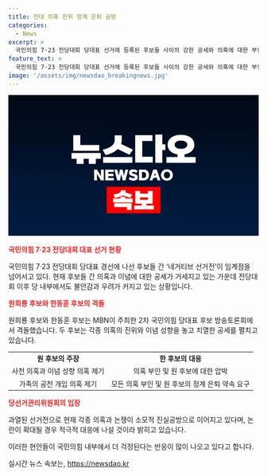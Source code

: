 ```yaml
---
title: 전대 의혹 진위 정계 은퇴 공방
categories:
  - News
excerpt: >
  국민의힘 7·23 전당대회 당대표 선거에 등록된 후보들 사이의 강한 공세와 의혹에 대한 부인이 전해졌습니다. 나경원, 원희룡, 한동훈, 윤상현 후보들은 MBN이 주최한 2차 토론회에서 의혹을 두고 명확한 입장을 밝혔으며, 친윤과 친한 사람들 간의 갈등도 불거지고 있습니다. 당 사이의 불화가 확대되고 있지만, 당 선거관리위원회는 현재의 과열된 상황에 대해 대응할 준비가 되어 있다고 전했습니다.
feature_text: >
  국민의힘 7·23 전당대회 당대표 선거에 등록된 후보들 사이의 강한 공세와 의혹에 대한 부인이 전해졌습니다. 나경원, 원희룡, 한동훈, 윤상현 후보들은 MBN이 주최한 2차 토론회에서 의혹을 두고 명확한 입장을 밝혔으며, 친윤과 친한 사람들 간의 갈등도 불거지고 있습니다. 당 사이의 불화가 확대되고 있지만, 당 선거관리위원회는 현재의 과열된 상황에 대해 대응할 준비가 되어 있다고 전했습니다.
image: '/assets/img/newsdao_breakingnews.jpg'
---
```


<p><img src="/assets/img/newsdao_breakingnews.jpg" alt="cryptoinkorea 속보" /></p>

<p><b><span style="color: #ee2323;">국민의힘 7·23 전당대회 대표 선거 현황</span></b></p>

<p data-ke-size="size16">국민의힘 7·23 전당대회 당대표 경선에 나선 후보들 간 ‘네거티브 선거전’이 임계점을 넘어서고 있다. 현재 후보들 간 의혹과 이념에 대한 공세가 거세지고 있는 가운데 전당대회 이후 당 내부에서도 불안감과 우려가 커지고 있는 상황입니다.</p>

<p><b><span style="color: #ee2323;">원희룡 후보와 한동훈 후보의 격돌</span></b></p>

<p data-ke-size="size16">원희룡 후보와 한동훈 후보는 MBN이 주최한 2차 국민의힘 당대표 후보 방송토론회에서 격돌했습니다. 두 후보는 각종 의혹의 진위와 이념 성향을 놓고 치열한 공세를 펼치고 있습니다.</p>

<table>
    <tr>
        <td style="text-align: center; height: 17px;"><b>원 후보의 주장</b></td>
        <td style="text-align: center; height: 17px;"><b>한 후보의 대응</b></td>
    </tr>
    <tr>
        <td style="text-align: center; height: 17px;">사천 의혹과 이념 성향 의혹 제기</td>
        <td style="text-align: center; height: 17px;">의혹 부인 및 원 후보에 대한 압박</td>
    </tr>
    <tr>
        <td style="text-align: center; height: 17px;">가족의 공천 개입 의혹 제기</td>
        <td style="text-align: center; height: 17px;">모든 의혹 부인 및 원 후보의 정계 은퇴 약속 요구</td>
    </tr>
</table>

<p><b><span style="color: #ee2323;">당선거관리위원회의 입장</span></b></p>

<p data-ke-size="size16">과열된 선거전으로 현재 각종 의혹과 논쟁이 소모적 진실공방으로 이어지고 있다며, 논란이 확대될 경우 적극적 대응에 나설 것이라 밝히고 있습니다.</p>

<p>이러한 현안들이 국민의힘 내부에서 더 걱정된다는 반응이 많이 나오고 있다고 합니다.</p>
실시간 뉴스 속보는, <a href="https://newsdao.kr" rel="dofollow">https://newsdao.kr</a>


